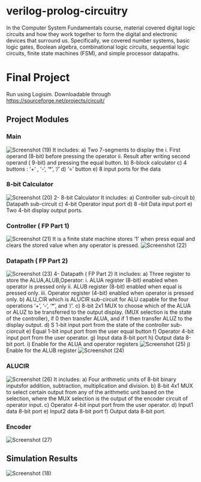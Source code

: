 # verilog-prolog-circuitry

In the Computer System Fundamentals course, material covered digital logic circuits and how they work together to form the digital and electronic devices that surround us. Specifically, we covered number systems, basic logic gates, Boolean algebra, combinational logic circuits, sequential logic circuits, finite state machines (FSM), and simple processor datapaths.

# Final Project
Run using Logisim.
Downloadable through https://sourceforge.net/projects/circuit/

## Project Modules
### Main
![Screenshot (19)](https://github.com/user-attachments/assets/7bed1dd3-e6bf-4cf6-bb14-36c814f39f0c)
It includes:
a) Two 7-segments to display the
i. First operand (8-bit) before pressing the operator
ii. Result after writing second operand ( 9-bit) and pressing the equal
button.
b) 8-block calculator
c) 4 buttons : ‘+’ , ‘-‘, ‘*’, ‘/’
d) ‘=’ button
e) 8 input ports for the data

### 8-bit Calculator
![Screenshot (20)](https://github.com/user-attachments/assets/506b911b-f463-47ae-9aa0-4e693f162050)
2- 8-bit Calculator
It includes:
a) Controller sub-circuit
b) Datapath sub-circuit
c) 4-bit Operator input port
d) 8 –bit Data input port
e) Two 4-bit display output ports.

### Controller ( FP Part 1)
![Screenshot (21)](https://github.com/user-attachments/assets/0944fcc6-d55d-4df5-bb55-41761aa2785d)
It is a finite state machine stores ‘1’ when press equal and clears the stored
value when any operator is pressed.
![Screenshot (22)](https://github.com/user-attachments/assets/2df48881-f022-4b2e-a17f-2cc47ad8b273)

### Datapath ( FP Part 2)
![Screenshot (23)](https://github.com/user-attachments/assets/abe93959-39b4-4028-9e7e-969277af3d0e)
4- Datapath ( FP Part 2)
It includes:
a) Three register to store the ALUA,ALUB,Operator:
i. ALUA register (8-bit) enabled when operator is pressed only
ii. ALUB register (8-bit) enabled when equal is pressed only.
iii. Operator register (4-bit) enabled when operator is pressed only.
b) ALU_CIR which is ALUCIR sub-circuit for ALU capable for the four
operations ‘+’, ‘-‘, ‘*’, and ‘/’.
c) 8-bit 2x1 MUX to choose which of the ALUA or ALUZ to be transferred
to the output display. (MUX selection is the state of the controller), if 0
then transfer ALUA, and if 1 then transfer ALUZ to the display output.
d) S 1-bit input port from the state of the controller sub-ciorcuit
e) Equal 1-bit input port from the user equal button
f) Operator 4-bit input port from the user operator.
g) Input data 8-bit port
h) Output data 8-bit port.
i) Enable for the ALUA and operator registers
![Screenshot (25)](https://github.com/user-attachments/assets/d019a02a-bcd4-4a02-9f30-d953553a2647)
j) Enable for the ALUB register
![Screenshot (24)](https://github.com/user-attachments/assets/d7956c5c-b4ac-4dc7-9864-e238d6efdece)

### ALUCIR
![Screenshot (26)](https://github.com/user-attachments/assets/45d54d7a-32ea-4c20-a669-12195d2a06d0)
It includes:
a) Four arithmetic units of 8-bit binary inputsfor addition, subtraction,
multiplication and division.
b) 8-bit 4x1 MUX to select certain output from any of the arithmetic unit
based on the selection, where the MUX selection is the output of the
encoder circuit of operator input.
c) Operator 4-bit input port from the user operator.
d) Input1 data 8-bit port
e) Input2 data 8-bit port
f) Output data 8-bit port.

### Encoder
![Screenshot (27)](https://github.com/user-attachments/assets/e9d047f8-b5a6-4a33-8328-6c8bc31b92bb)






## Simulation Results
![Screenshot (18)](https://github.com/user-attachments/assets/9dfced0c-520f-4ca4-a804-e7fcde4c21d2)
